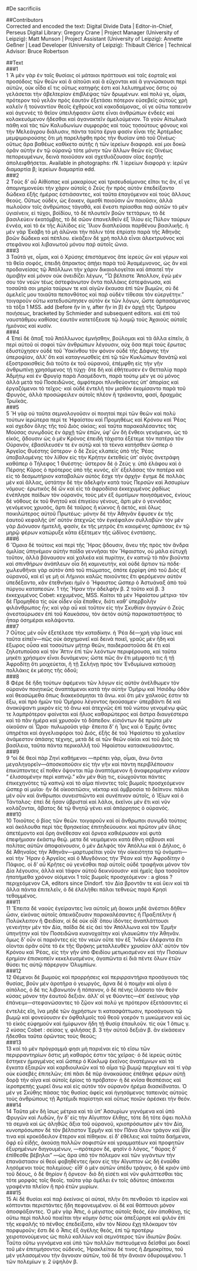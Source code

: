 #De sacrificiis  

##Contributors  
Corrected and encoded the text: Digital Divide Data | Editor-in-Chief, Perseus Digital Library: Gregory Crane | Project Manager (University of Leipzig): Matt Munson | Project Assistant (University of Leipzig): Annette Geßner | Lead Developer (University of Leipzig): Thibault Clérice | Technical Advisor: Bruce Robertson  

##Text  
###1  
1 Ἃ μὲν γὰρ ἐν ταῖς θυσίαις οἱ μάταιοι πράττουσι καὶ ταῖς ἑορταῖς καὶ προσόδοις τῶν θεῶν καὶ ἃ αἰτοῦσι καὶ ἃ εὔχονται καὶ ἃ γιγνώσκουσι περὶ αὐτῶν, οὐκ οἶδα εἴ τις οὕτως κατηφής ἐστι καὶ λελυπημένος ὅστις οὐ γελάσεται τὴν ἀβελτερίαν ἐπιβλέψας τῶν δρωμένων. καὶ πολύ γε, οἶμαι, πρότερον τοῦ γελᾶν πρὸς ἑαυτὸν ἐξετάσει πότερον εὐσεβεῖς αὐτοὺς χρὴ καλεῖν ἢ τοὐναντίον θεοῖς ἐχθροὺς καὶ κακοδαίμονας, οἵ γε οὕτω ταπεινὸν καὶ ἀγεννὲς τὸ θεῖον ὑπειλήφασιν ὥστε εἶναι ἀνθρώπων ἐνδεὲς καὶ κολακευόμενον ἥδεσθαι καὶ ἀγανακτεῖν ἀμελούμενον. Τὰ γοὺν Αἰτωλικὰ πάθη καὶ τὰς τῶν Καλυδωνίων συμφορὰς καὶ τοὺς τοσούτους φόνους καὶ τὴν Μελεάγρου διάλυσιν, πάντα ταῦτα ἔργα φασὶν εἶναι τῆς Ἀρτέμιδος μεμψιμοιρούσης ὅτι μὴ παρελήφθη πρὸς τὴν θυσίαν ὑπὸ τοῦ Οἰνέως· οὕτως ἄρα βαθέως καθίκετο αὐτῆς ἡ τῶν ἱερείων διαφορά. καί μοι δοκῶ ὁρᾶν αὐτὴν ἐν τῷ οὐρανῷ τότε μόνην τῶν ἄλλων θεῶν εἰς Οἰνέως πεπορευμένων, δεινὰ ποιοῦσαν καὶ σχετλιάζουσαν οἵας ἑορτῆς ἀπολειφθήσεται. Available in photographs: rΝ. 1 ἱερείων διαφορά γ: ἱερῶν διαμαρτία β; ἱερείων διαμαρτία edd.  
###2  
2 Tοὺς δʼ αὖ Αἰθίοπας καὶ μακαρίους καὶ τρισευδαίμονας εἴποι τις ἄν, εἴ γε ἀπομνημονεύει τὴν χάριν αὐτοῖς ὁ Ζεὺς ἣν πρὸς αὐτὸν ἐπεδείξαντο δώδεκα ἑξῆς ἡμέρας ἑστιάσαντες, καὶ ταῦτα ἐπαγόμενον καὶ τοὺς ἄλλους θεούς. Οὕτως οὐδέν, ὡς ἔοικεν, ἀμισθὶ ποιοῦσιν ὧν ποιοῦσιν, ἀλλὰ πωλοῦσιν τοῖς ἀνθρώποις τἀγαθά, καὶ ἔνεστι πρίασθαι παῤ αὐτῶν τὸ μὲν ὑγιαίνειν, εἰ τύχοι, βοϊδίου, τὸ δὲ πλουτεῖν βοῶν τεττάρων, τὸ δὲ βασιλεύειν ἑκατόμβης, τὸ δὲ σῶον ἐπανελθεῖν ἐξ Ἰλίου εἰς Πύλον ταύρων ἐννέα, καὶ τὸ ἐκ τῆς Αὐλίδος εἰς Ἴλιον διαπλεῦσαι παρθένου βασιλικῆς. ἡ μὲν γὰρ Ἑκάβη τὸ μὴ ἁλῶναι τὴν πόλιν τότε ἐπρίατο παρὰ τῆς Ἀθηνᾶς βοῶν δώδεκα καὶ πέπλου. εἰκάζειν δὲ χρὴ πολλὰ εἶναι ἀλεκτρυόνος καὶ στεφάνου καὶ λιβανωτοῦ μόνου παῤ αὐτοῖς ὤνια.  
###3  
3 Ταῦτά γε, οἶμαι, καὶ ὁ Χρύσης ἐπιστάμενος ἅτε ἱερεὺς ὢν καὶ γέρων καὶ τὰ θεῖα σοφός, ἐπειδὴ ἄπρακτος ἀπῄει παρὰ τοῦ Ἀγαμέμνονος, ὡς ἂν καὶ προδανείσας τῷ Ἀπόλλωνι τὴν χάριν δικαιολογεῖται καὶ ἀπαιτεῖ τὴν ἀμοιβὴν καὶ μόνον οὐκ ὀνειδίζει λέγων, “Ὦ βέλτιστε Ἄπολλον, ἐγὼ μέν σου τὸν νεὼν τέως ἀστεφάνωτον ὄντα πολλάκις ἐστεφάνωσα, καὶ τοσαῦτά σοι μηρία ταύρων τε καὶ αἰγῶν ἔκαυσα ἐπὶ τῶν βωμῶν, σὺ δὲ ἀμελεῖς μου τοιαῦτα πεπονθότος καὶ παῤ οὐδὲν τίθεσαι τὸν εὐεργέτην.” τοιγαροῦν οὕτω κατεδυσώπησεν αὐτὸν ἐκ τῶν λόγων, ὥστε ἁρπασάμενος τὰ τόξα 1 MSS. add (before ἢν in γ, after ἣν in β) ἐν ἀρχῇ τῆς Ὁμήρου ποιήσεως, bracketed by Schmieder and subsequent editors. καὶ ἐπὶ τοῦ ναυστάθμου καθίσας ἑαυτὸν κατετόξευσε τῷ λοιμῷ τοὺς Ἀχαιοὺς αὐταῖς ἡμιόνοις καὶ κυσίν.  
###4  
4 Ἐπεὶ δὲ ἅπαξ τοῦ Ἀπόλλωνος ἐμνήσθην, βούλομαι καὶ τὰ ἄλλα εἰπεῖν, ἃ περὶ αὐτοῦ οἱ σοφοὶ τῶν ἀνθρώπων λέγουσιν, οὐχ ὅσα περὶ τοὺς ἔρωτας ἐδυστύχησεν οὐδὲ τοῦ Ὑακίνθου τὸν φόνον οὐδὲ τῆς Δάφνης τὴν ὑπεροψίαν, ἀλλʼ ὅτι καὶ καταγνωσθεὶς ἐπὶ τῷ τῶν Κυκλώπων θανάτῷ καὶ ἐξοστρακισθεὶς διὰ τοῦτο ἐκ τοῦ οὐρανοῦ, ἐπέμφθη εἰς τὴν γῆν ἀνθρωπίνῃ χρησόμενος τῇ τύχῃ· ὅτε δὴ καὶ ἐθήτευσεν ἐν Θετταλίᾳ παρὰ Ἀδμήτῳ καὶ ἐν Φρυγίᾳ παρὰ Λαομέδοντι, παρὰ τούτῳ μέν γε οὐ μόνος ἀλλὰ μετὰ τοῦ Ποσειδῶνος, ἀμφότεροι πλινθεύοντες ὑπʼ ἀπορίας καὶ ἐργαζόμενοι τὸ τεῖχος· καὶ οὐδὲ ἐντελῆ τὸν μισθὸν ἐκομίσαντο παρὰ τοῦ Φρυγός, ἀλλὰ προσώφειλεν αὐτοῖς πλέον ἢ τριάκοντα, φασί, δραχμὰς Τρωϊκάς.  
###5  
5 Ἢ γὰρ οὐ ταῦτα σεμνολογοῦσιν οἱ ποιηταὶ περὶ τῶν θεῶν καὶ πολὺ τούτων ἱερώτερα περί τε Ἡφαίστου καὶ Προμηθέως καὶ Κρόνου καὶ Ῥέας καὶ σχεδὸν ὅλης τῆς τοῦ Διὸς οἰκίας; καὶ ταῦτα παρακαλέσαντες τὰς Μούσας συνῳδοὺς ἐν ἀρχῇ τῶν ἐπῶν, ὑφʼ ὧν δὴ ἔνθεοι γενόμενοι, ὡς τὸ εἰκός, ᾄδουσιν ὡς ὁ μὲν Κρόνος ἐπειδὴ τάχιστα ἐξέτεμε τὸν πατέρα τὸν Οὐρανόν, ἐβασίλευσέν τε ἐν αὐτῷ καὶ τὰ τέκνα κατήσθιεν ὥσπερ ὁ Ἀργεῖος Θυέστης ὕστερον· ὁ δὲ Ζεὺς κλαπεὶς ὑπὸ τῆς Ῥέας ὑποβαλομένης τὸν λίθον εἰς τὴν Κρήτην ἐκτεθεὶς ὑπʼ αἰγὸς ἀνετράφη καθάπερ ὁ Τήλεφος 1 Θυέστης· ὕστερον δὲ ὁ Ζεὺς γ. ὑπὸ ἐλάφου καὶ ὁ Πέρσης Κῦρος ὁ πρότερος ὑπὸ τῆς κυνός, εἶτ᾿ ἐξελάσας τὸν πατέρα καὶ εἰς τὸ δεσμωτήριον καταβαλὼν αὐτὸς ἔσχε τὴν ἀρχήν· ἔγημε δὲ πολλὰς μὲν καὶ ἄλλας, ὑστάτην δὲ τὴν ἀδελφὴν κατὰ τοὺς Περσῶν καὶ Ἀσσυρίων νόμους· ἐρωτικὸς δὲ ὢν καὶ εἰς τὰ ἀφροδίσια ἐκκεχυμένος ῥᾳδίως ἐνέπλησε παίδων τὸν οὐρανόν, τοὺς μὲν ἐξ ὁμοτίμων ποιησάμενος, ἐνίους δὲ νόθους ἐκ τοῦ θνητοῦ καὶ ἐπιγείου γένους, ἄρτι μὲν ὁ γεννάδας γενόμενος χρυσός, ἄρτι δὲ ταῦρος ἢ κύκνος ἢ ἀετός, καὶ ὅλως ποικιλώτερος αὐτοῦ Πρωτέως· μόνην δὲ τὴν Ἀθηνᾶν ἔφυσεν ἐκ τῆς ἑαυτοῦ κεφαλῆς ὑπʼ αὐτὸν ἀτεχνῶς τὸν ἐγκέφαλον συλλαβών· τὸν μὲν γὰρ Διόνυσον ἡμιτελῆ, φασίν, ἐκ τῆς μητρὸς ἔτι καιομένης ἁρπάσας ἐν τῷ μηρῷ φέρων κατώρυξε κἆτα ἐξέτεμεν τῆς ὠδῖνος ἐνστάσης.  
###6  
6 Ὅμοια δὲ τούτοις καὶ περὶ τῆς Ἥρας ᾄδουσιν, ἄνευ τῆς πρὸς τὸν ἄνδρα ὁμιλίας ὑπηνέμιον αὐτὴν παῖδα γεννῆσαι τὸν Ἥφαιστον, οὐ μάλα εὐτυχῆ τοῦτον, ἀλλὰ βάναυσον καὶ χαλκέα καὶ πυρίτην, ἐν καπνῷ τὸ πᾶν βιοῦντα καὶ σπινθήρων ἀνάπλεων οἷα δὴ καμινευτήν, καὶ οὐδὲ ἄρτιον τὼ πόδε· χωλευθῆναι γὰρ αὐτὸν ἀπὸ τοῦ πτώματος, ὁπότε ἐρρίφη ὑπὸ τοῦ Διὸς ἐξ οὐρανοῦ, καὶ εἴ γε μὴ οἱ Λήμνιοι καλῶς ποιοῦντες ἔτι φερόμενον αὐτὸν ὑπεδέξαντο, κἂν ἐτεθνήκει ἡμῖν ὁ Ἥφαιστος ὥσπερ ὁ Ἀστυάναξ ἀπὸ τοῦ πύργου καταπεσών. 1 τὴς Ἥραν τὴν ἀδελφὴν β. 2 τοῦτο καὶ β. 3 ἐκκεχυμένος Cobet: κεχυμένος, MSS. Καίτοι τὰ μὲν Ἡφαίστου μέτρια· τὸν δὲ Προμηθέα τίς οὐκ οἶδεν οἷα ἔπαθεν, διότι καθʼ ὑπερβολὴν φιλάνθρωπος ἦν; καὶ γὰρ αὖ καὶ τοῦτον εἰς τὴν Σκυθίαν ἀγαγὼν ὁ Ζεὺς ἀνεσταύρωσεν ἐπὶ τοῦ Καυκάσου, τὸν ἀετὸν αὐτῷ παρακαταστήσας τὸ ἧπαρ ὁσημέραι κολάψοντα.  
###7  
7 Οὗτος μὲν οὖν ἐξετέλεσε τὴν καταδίκην. ἡ Ῥέα δέ—χρὴ γὰρ ἴσως καὶ ταῦτα εἰπεῖν—πῶς οὐκ ἀσχημονεῖ καὶ δεινὰ ποιεῖ, γραῦς μὲν ἤδη καὶ ἔξωρος οὖσα καὶ τοσούτων μήτηρ θεῶν, παιδεραστοῦσα δὲ ἔτι καὶ ζηλοτυποῦσα καὶ τὸν Ἄττιν ἐπὶ τῶν λεόντων περιφέρουσα, καὶ ταῦτα μηκέτι χρήσιμον εἶναι δυνάμενον; ὥστε πῶς ἂν ἔτι μέμφοιτό τις ἢ τῇ Ἀφροδίτῃ ὅτι μοιχεύεται, ἢ τῇ Σελήνῃ πρὸς τὸν Ἐνδυμίωνα κατιούσῃ πολλάκις ἐκ μέσης τῆς ὁδοῦ;  
###8  
8 Φέρε δὲ ἤδη τούτων ἀφέμενοι τῶν λόγων εἰς αὐτὸν ἀνέλθωμεν τὸν οὐρανὸν ποιητικῶς ἀναπτάμενοι κατὰ τὴν αὐτὴν Ὁμήρῳ καὶ Ἡσιόδῳ ὁδὸν καὶ θεασώμεθα ὅπως διακεκόσμηται τὰ ἄνω. καὶ ὅτι μὲν χαλκοῦς ἐστιν τὰ ἔξω, καὶ πρὸ ἡμῶν τοῦ Ὁμήρου λέγοντος ἠκούσαμεν· ὑπερβάντι δὲ καὶ ἀνακύψαντι μικρὸν εἰς τὸ ἄνω καὶ ἀτεχνῶς ἐπὶ τοῦ νώτου γενομένῳ φῶς τε λαμπρότερον φαίνεται καὶ ἥλιος καθαρώτερος καὶ ἄστρα διαυγέστερα καὶ τὸ πᾶν ἡμέρα καὶ χρυσοῦν τὸ δάπεδον. εἰσιόντων δὲ πρῶτα μὲν οἰκοῦσιν αἰ Ὧραι· πυλωροῦσι γάρ· ἔπειτα δʼ ἡ Ἶρις καὶ ὁ Ἑρμῆς ὄντες ὑπηρέται καὶ ἀγγελιαφόροι τοῦ Διός, ἑξῆς δὲ τοῦ Ἡφαίστου τὸ χαλκεῖον ἀνάμεστον ἁπάσης τέχνης, μετὰ δὲ αἱ τῶν θεῶν οἰκίαι καὶ τοῦ Διὸς τὰ βασίλεια, ταῦτα πάντα περικαλλῆ τοῦ Ἡφαίστου κατασκευάσαντος.  
###9  
9 “οἱ δὲ θεοὶ πὰρ Ζηνὶ καθήμενοι —πρέπει γάρ, οἶμαι, ἄνω ὄντα μεγαληγορεῖν—ἀποσκοποῦσιν εἰς τὴν γῆν καὶ πάντη περιβλέπουσιν ἐπικύπτοντες εἴ ποθεν ὄψονται πῦρ ἀναπτόμενον ἢ ἀναφερομένην κνῖσαν “ ἑλισσομένην περὶ καπνῷ.” κἂν μὲν θύῃ τις, εὐωχοῦνται πάντες ἐπικεχηνότες τῷ καπνῷ καὶ τὸ αἷμα πίνοντες τοῖς βωμοῖς προσχεόμενον ὥσπερ αἱ μυῖαι· ἢν δὲ οἰκοσιτῶσιν, νέκταρ καὶ ἀμβροσία τὸ δεῖπνον. πάλαι μὲν οὖν καὶ ἄνθρωποι συνειστιῶντο καὶ συνέπινον αὐτοῖς, ὁ Ἰξίων καὶ ὁ Τάνταλος· ἐπεὶ δὲ ἦσαν ὑβρισταὶ καὶ λάλοι, ἐκεῖνοι μὲν ἔτι καὶ νῦν κολάζονται, ἄβατος δὲ τῷ θνητῷ γένει καὶ ἀπόρρητος ὁ οὐρανός.  
###10  
10 Τοιοῦτος ὁ βίος τῶν θεῶν. τοιγαροῦν καὶ οἱ ἄνθρωποι συνῳδὰ τούτοις καὶ ἀκόλουθα περὶ τὰς θρησκείας ἐπιτηδεύουσιν. καὶ πρῶτον μὲν ὕλας ἀπετέμοντο καὶ ὄρη ἀνέθεσαν καὶ ὄρνεα καθιέρωσαν καὶ φυτὰ ἐπεφήμισαν ἑκάστῳ θεῷ. μετα δὲ νειμάμενοι κατὰ ἔθνη σέβουσι καὶ πολίτας αὐτῶν ἀποφαίνουσιν, ὁ μὲν Δελφὸς τὸν Ἀπόλλω καὶ ὁ Δήλιος, ὁ δὲ Ἀθηναῖος τὴν Ἀθηνᾶν—μαρτυρεῖται γοῦν τὴν οἰκειότητα τῷ ὀνόματι—καὶ τὴν Ἥραν ὁ Ἀργεῖος καὶ ὁ Μυγδόνιος τὴν Ῥέαν καὶ τὴν Ἀφροδίτην ὁ Πάφιος. οἱ δʼ αὖ Κρῆτες οὐ γενέσθαι παῤ αὐτοῖς οὐδὲ τραφῆναι μόνον τὸν Δία λέγουσιν, ἀλλὰ καὶ τάφον αὐτοῦ δεικνύουσιν· καὶ ἡμεῖς ἄρα τοσοῦτον ἠπατήμεθα χρόνον οἰόμενοι 1 τοῖς βωμοῖς προσχεόμενον : a gloss ? περιχεόμενον CA, editors since Dindorf. τὸν Δία βροντᾶν τε καὶ ὕειν καὶ τὰ ἄλλα πάντα ἐπιτελεῖν, ὁ δὲ ἐλελήθει πάλαι τεθνεὼς παρὰ Κρησὶ τεθαμμένος.  
###11  
11 Ἔπειτα δὲ ναοὺς ἐγείραντες ἵνα αὐτοῖς μὴ ἄοικοι μηδὲ ἀνέστιοι δῆθεν ὦσιν, εἰκόνας αὐτοῖς ἀπεικάζουσιν παρακαλέσαντες ἤ Πραξιτέλην ἢ Πολύκλειτον ἤ Φειδίαν, οἱ δὲ οὐκ οἶδ᾿ ὅπου ἰδόντες ἀναπλάττουσι γενειήτην μὲν τὸν Δία, παῖδα δὲ εἰς ἀεὶ τὸν Ἀπόλλωνα καὶ τὸν Ἑρμῆν ὑπηνήτην καὶ τὸν Ποσειδῶνα κυανοχαίτην καὶ γλαυκῶπιν τὴν Ἀθηνᾶν. ὅμως δʼ οὖν οἱ παριόντες εἰς τὸν νεὼν οὔτε τὸν ἐξ Ἴνδῶν ἐλέφαντα ἔτι οἴονται ὁρᾶν οὔτε τὸ ἐκ τῆς Θρᾴκης μεταλλευθὲν χρυσίον ἀλλʼ αὐτὸν τὸν Κρόνου καὶ Ῥέας, εἰς τὴν γῆν ὑπὸ Φειδίου μετῳκισμένον καὶ τὴν Πισαίων ἐρημίαν ἐπισκοπεῖν κεκελευσμένον, ἀγαπῶντα εἰ διὰ πέντε ὅλων ἐτῶν θύσει τις αὐτῷ πάρεργον Ὀλυμπίων.  
###12  
12 Θέμενοι δὲ βωμοὺς καὶ προρρήσεις καὶ περιρραντήρια προσάγουσι τὰς θυσίας, βοῦν μὲν ἀροτῆρα ὁ γεωργός, ἄρνα δὲ ὁ ποιμὴν καὶ αἶγα ὁ αἰπόλος, ὁ δέ τις λιβανωτὸν ἢ πόπανον, ὁ δὲ πένης ἱλάσατο τὸν θεὸν κύσας μόνον τὴν ἑαυτοῦ δεξιάν. ἀλλʼ οἵ γε θύοντες—ἐπ᾿ ἐκείνους γὰρ ἐπάνειμι—στεφανώσαντες τὸ ζῷον καὶ πολύ γε πρότερον ἐξετάσαντες εἰ ἐντελὲς εἴη, ἵνα μηδὲ τῶν ἀχρήστων τι κατασφάττωσιν, προσάγουσι τῷ βωμῷ καὶ φονεύουσιν ἐν ὀφθαλμοῖς τοῦ θεοῦ γοερόν τι μυκώμενον καὶ ὡς τὸ εἰκὸς εὐφημοῦν καὶ ἡμίφωνον ἤδη τῇ θυσίᾳ ἐπαυλοῦν. τίς οὐκ 1 ὅπως γ. 2 κύσας Cobet : σείσας γ, φιλήσας β. 3 τὴν αὐτοῦ δεξιάν β. ἂν εἰκάσειεν ἥδεσθαι ταῦτα ὁρῶντας τοὺς θεούς;  
###13  
13 καὶ τὸ μὲν πρόγραμμά φησι μὴ παριέναι εἰς τὸ εἴσω τῶν περιρραντηρίων ὅστις μὴ καθαρός ἐστιν τὰς χεῖρας· ὁ δὲ ἱερεὺς αὐτὸς ἕστηκεν ᾑμαγμένος καὶ ὥσπερ ὁ Κύκλωψ ἐκεῖνος ἀνατέμνων καὶ τὰ ἔγκατα ἐξαιρῶν καὶ καρδιουλκῶν καὶ τὸ αἷμα τῷ βωμῷ περιχέων καὶ τί γὰρ οὐκ εὐσεβὲς ἐπιτελῶν; ἐπὶ πᾶσι δὲ πῦρ ἀνακαύσας ἐπέθηκε φέρων αὐτῇ δορᾷ τὴν αἶγα καὶ αὐτοῖς ἐρίοις τὸ πρόβατον· ἡ δὲ κνῖσα θεσπέσιος καὶ ἱεροπρεπὴς χωρεῖ ἄνω καὶ εἰς αὐτὸν τὸν οὐρανὸν ἠρέμα διασκίδναται. Ὁ μέν γε Σκύθης πάσας τὰς θυσίας ἀφεὶς καὶ ἡγησάμενος ταπεινὰς αὐτοὺς τοὺς ἀνθρώπους τῇ Ἀρτέμιδι παρίστησι καὶ οὕτως ποιῶν ἀρέσκει τὴν θεόν.  
###14  
14 Ταῦτα μὲν δὴ ἴσως μέτρια καὶ τὰ ὑπ’ Ἀσσυρίων γιγνόμενα καὶ ὑπὸ Φρυγῶν καὶ Λυδῶν, ἢν δʼ εἰς τὴν Αἴγυπτον ἔλθῃς, τότε δὴ τότε ὄψει πολλὰ τὰ σεμνὰ καὶ ὡς ἀληθῶς ἄξια τοῦ οὐρανοῦ, κριοπρόσωπον μὲν τὸν Δία, κυνοπρόσωπον δὲ τὸν βέλτιστον Ἑρμῆν καὶ τὸν Πᾶνα ὅλον τράγον καὶ ἶβίν τινα καὶ κροκόδειλον ἕτερον καὶ πίθηκον. εἰ δʼ ἐθέλεις καὶ ταῦτα δαήμεναι, ὄφῤ εὖ εἰδῇς, ἀκούσῃ πολλῶν σοφιστῶν καὶ γραμματέων καὶ προφητῶν ἐξυρημένων διηγουμένων, —πρότερον δέ, φησὶν ὁ λόγος, “ θύρας δʼ ἐπίθεσθε βέβηλοι” —ὡς ἄρα ὑπὸ τὸν πόλεμον καὶ τῶν γιγάντων τὴν ἐπανάστασιν οἱ θεοὶ φοβηθέντες ἧκον εἰς τὴν Αἴγυπτον ὡς δὴ ἐναῦθα λησόμενοι τοὺς πολεμίους· εἶθ᾿ ὁ μὲν αὐτῶν ὑπέδυ τράγον, ὁ δὲ κριὸν ὑπὸ τοῦ δέους, ὁ δὲ θηρίον ἢ ὄρνεον· διὸ δὴ εἰσέτι καὶ νῦν φυλάττεσθαι τὰς τότε μορφὰς τοῖς θεοῖς. ταῦτα γὰρ ἀμέλει ἐν τοῖς ἀδύτοις ἀπόκειται γραφέντα πλεῖον ἢ πρὸ ἐτῶν μυρίων.  
###15  
15 Αί δὲ θυσίαι καὶ παῤ ἐκείνοις αἱ αὐταί, πλὴν ὅτι πενθοῦσι τὸ ἱερεῖον καὶ κόπτονται περιστάντες ἤδη πεφονευμένον. οἱ δὲ καὶ θάπτουσι μόνον ἀποσφάξαντες. Ὁ μὲν γὰρ Ἆπις, ὁ μέγιστος αὐτοῖς θεός, ἐὰν ἀποθάνῃ, τίς οὕτω περὶ πολλοῦ ποιεῖται τὴν κόμην ὅστις οὐκ ἀπεξύρησε καὶ ψιλὸν ἐπὶ τῆς κεφαλῆς τὸ πένθος ἐπεδείξατο, κἂν τὸν Νίσου ἔχῃ πλόκαμον τὸν πορφυροῦν; ἔστι δὲ ὁ Ἆπις ἐξ ἀγέλης θεός, ἐπὶ τῷ προτέρῳ χειροτονούμενος ὡς πολὺ καλλίων καὶ σεμνότερος τῶν ἰδιωτῶν βοῶν. Ταῦτα οὕτω γιγνόμενα καὶ ὑπὸ τῶν πολλῶν πιστευόμενα δεῖσθαί μοι δοκεῖ τοῦ μὲν ἐπιτιμήσοντος οὐδενός, Ἡρακλείτου δέ τινος ἢ Δημοκρίτου, τοῦ μὲν γελασομένου τὴν ἄγνοιαν αὐτῶν, τοῦ δὲ τὴν ἄνοιαν ὀδυρουμένου. 1 τῶν πολεμίων γ. 2 ὑψηλὸν β.  

